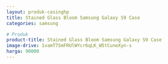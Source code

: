 ```yaml
---
layout: produk-casinghp
title: Stained Glass Bloom Samsung Galaxy S9 Case
categories: samsung

# Produk
product-title: Stained Glass Bloom Samsung Galaxy S9 Case
image-drive: 1vamT7SmFRUlWYcr6qLK_W5tCuneXyn-s
harga: 90000
---
```

